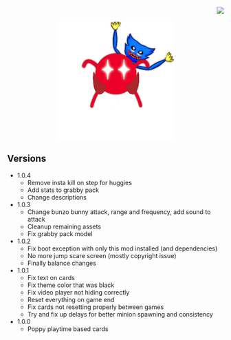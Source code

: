 <p align="right"> 
<a href="https://www.paypal.com/paypalme/otdan">
<img src="https://raw.githubusercontent.com/aha999/DonateButtons/master/Paypal.png" height="65" />
</a>
</p>
<p align="center"> 
<img src="https://github.com/otDan/PoppyPlaytimeCards/blob/master/PoppyPlaytimeCards/icon-full.png?raw=true" height="275" />
</p>

## Versions
- 1.0.4
  - Remove insta kill on step for huggies
  - Add stats to grabby pack
  - Change descriptions
- 1.0.3
  - Change bunzo bunny attack, range and frequency, add sound to attack
  - Cleanup remaining assets
  - Fix grabby pack model
- 1.0.2
  - Fix boot exception with only this mod installed (and dependencies)
  - No more jump scare screen (mostly copyright issue)
  - Finally balance changes
- 1.0.1
  - Fix text on cards
  - Fix theme color that was black
  - Fix video player not hiding correctly
  - Reset everything on game end
  - Fix cards not resetting properly between games
  - Try and fix up delays for better minion spawning and consistency
- 1.0.0
  - Poppy playtime based cards